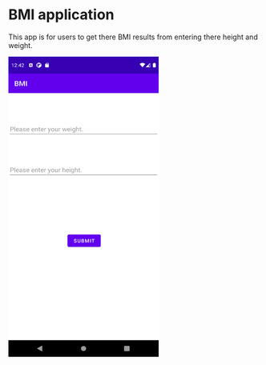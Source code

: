 # BMI application

This app is for users to get there BMI results from entering there height and weight.

<img src="BMI1.png"  height="600" width="300">
